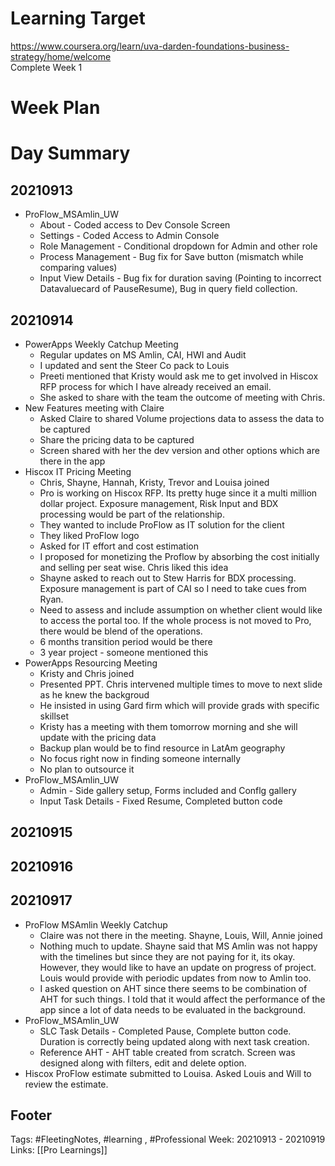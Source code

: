 # Learning Target  

https://www.coursera.org/learn/uva-darden-foundations-business-strategy/home/welcome  
Complete Week 1   
    

# Week Plan  

  

# Day Summary 
## 20210913
- ProFlow_MSAmlin_UW
	- About - Coded access to Dev Console Screen
	- Settings - Coded Access to Admin Console
	- Role Management - Conditional dropdown for Admin and other role
	- Process Management - Bug fix for Save button (mismatch while comparing values)
	- Input View Details - Bug fix for duration saving (Pointing to incorrect Datavaluecard of PauseResume), Bug in query field collection.

## 20210914
- PowerApps Weekly Catchup Meeting
	- Regular updates on MS Amlin, CAI, HWI and Audit
	- I updated and sent the Steer Co pack to Louis
	- Preeti mentioned that Kristy would ask me to get involved in Hiscox RFP process for which I have already received an email.
	- She asked to share with the team the outcome of meeting with Chris.
- New Features meeting with Claire
	- Asked Claire to shared Volume projections data to assess the data to be captured
	- Share the pricing data to be captured
	- Screen shared with her the dev version and other options which are there in the app
- Hiscox IT Pricing Meeting
	- Chris, Shayne, Hannah, Kristy, Trevor and Louisa joined
	- Pro is working on Hiscox RFP. Its pretty huge since it a multi million dollar project. Exposure management, Risk Input and BDX processing would be part of the relationship.
	- They wanted to include ProFlow as IT solution for the client
	- They liked ProFlow logo
	- Asked for IT effort and cost estimation
	- I proposed for monetizing the Proflow by absorbing the cost initially and selling per seat wise. Chris liked this idea
	- Shayne asked to reach out to Stew Harris for BDX processing. Exposure management is part of CAI so I need to take cues from Ryan.
	- Need to assess and include assumption on whether client would like to access the portal too. If the whole process is not moved to Pro, there would be blend of the operations.
	- 6 months transition period would be there
	- 3 year project - someone mentioned this
- PowerApps Resourcing Meeting
	- Kristy and Chris joined
	- Presented PPT. Chris intervened multiple times to move to next slide as he knew the backgroud
	- He insisted in using Gard firm which will provide grads with specific skillset
	- Kristy has a meeting with them tomorrow morning and she will update with the pricing data
	- Backup plan would be to find resource in LatAm geography
	- No focus right now in finding someone internally
	- No plan to outsource it
- ProFlow_MSAmlin_UW
	- Admin - Side gallery setup, Forms included and Conflg gallery
	- Input Task Details - Fixed Resume, Completed button code


## 20210915

## 20210916

## 20210917
- ProFlow MSAmlin Weekly Catchup
	- Claire was not there in the meeting. Shayne, Louis, Will, Annie joined
	- Nothing much to update. Shayne said that MS Amlin was not happy with the timelines but since they are not paying for it, its okay. However, they would like to have an update on progress of project. Louis would provide with periodic updates from now to Amlin too.
	- I asked question on AHT since there seems to be combination of AHT for such things. I told that it would affect the performance of the app since a lot of data needs to be evaluated in the background.
- ProFlow_MSAmlin_UW
	- SLC Task Details - Completed Pause, Complete button code. Duration is correctly being updated along with next task creation.
	- Reference AHT - AHT table created from scratch. Screen was designed along with filters, edit and delete option. 
- Hiscox ProFlow estimate submitted to Louisa. Asked Louis and Will to review the estimate.


## Footer

Tags: #FleetingNotes, #learning , #Professional
Week: 20210913 - 20210919
Links: [[Pro Learnings]]

<!--
Comment - 
-->
<!--stackedit_data:
eyJoaXN0b3J5IjpbMTA5OTk3OTk5OSwyMDg2MTUwMDg5LC0xNz
Y3NzUyMjAzLC01MTE0MDY2NzYsLTU1MDk3MjE5NiwtMTA3MTM2
OTQ4MiwyOTg3MzEzMTUsNDgwMzc2OTc2XX0=
-->